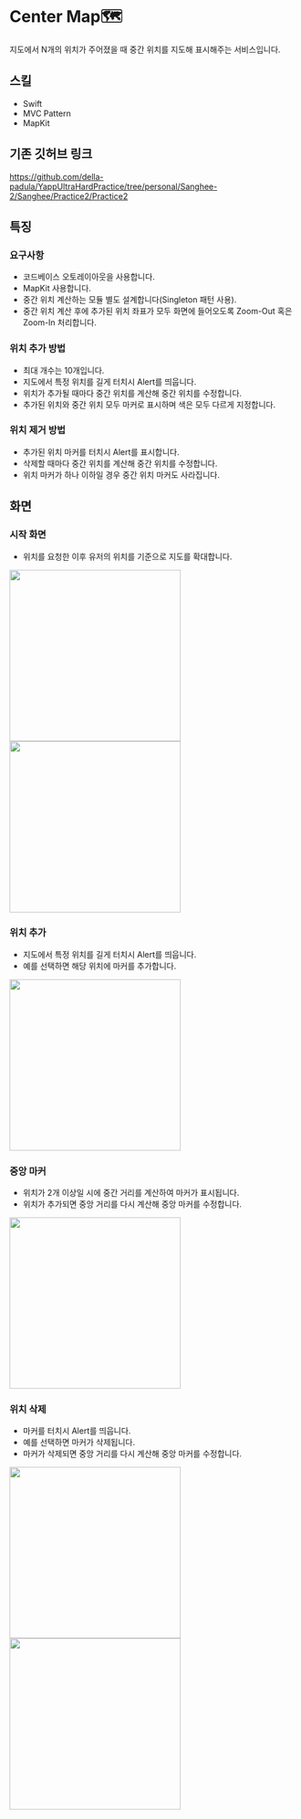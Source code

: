 # Center Map🗺️
지도에서 N개의 위치가 주어졌을 때 중간 위치를 지도해 표시해주는 서비스입니다.

## 스킬

- Swift
- MVC Pattern
- MapKit

## 기존 깃허브 링크
https://github.com/della-padula/YappUltraHardPractice/tree/personal/Sanghee-2/Sanghee/Practice2/Practice2


## 특징

### 요구사항
- 코드베이스 오토레이아웃을 사용합니다.
- MapKit 사용합니다.
- 중간 위치 계산하는 모듈 별도 설계합니다(Singleton 패턴 사용).
- 중간 위치 계산 후에 추가된 위치 좌표가 모두 화면에 들어오도록 Zoom-Out 혹은 Zoom-In 처리합니다.

### 위치 추가 방법
- 최대 개수는 10개입니다.
- 지도에서 특정 위치를 길게 터치시 Alert를 띄웁니다.
- 위치가 추가될 때마다 중간 위치를 계산해 중간 위치를 수정합니다.
- 추가된 위치와 중간 위치 모두 마커로 표시하며 색은 모두 다르게 지정합니다.

### 위치 제거 방법
- 추가된 위치 마커를 터치시 Alert를 표시합니다.
- 삭제할 때마다 중간 위치를 계산해 중간 위치를 수정합니다.
- 위치 마커가 하나 이하일 경우 중간 위치 마커도 사라집니다.

## 화면

### 시작 화면
- 위치를 요청한 이후 유저의 위치를 기준으로 지도를 확대합니다.
<img src="https://user-images.githubusercontent.com/61302874/135650630-83e2b068-2612-4cce-8eb8-d7fa45b199ae.gif" width="300" align="left" >
<img src="https://user-images.githubusercontent.com/61302874/135650677-a8574ee1-c387-443f-ad2a-a61037ce2385.gif" width="300" >

### 위치 추가
- 지도에서 특정 위치를 길게 터치시 Alert를 띄웁니다.
- 예를 선택하면 해당 위치에 마커를 추가합니다.
<img src="https://user-images.githubusercontent.com/61302874/135650739-84d1511f-60bb-4586-b887-ce2e222af2e8.gif" width="300" >

### 중앙 마커
- 위치가 2개 이상일 시에 중간 거리를 계산하여 마커가 표시됩니다.
- 위치가 추가되면 중앙 거리를 다시 계산해 중앙 마커를 수정합니다.
<img src="https://user-images.githubusercontent.com/61302874/135650803-693e11f3-1af0-4e59-9d14-ed48f0751e4b.gif" width="300" >

### 위치 삭제
- 마커를 터치시 Alert를 띄웁니다.
- 예를 선택하면 마커가 삭제됩니다.
- 마커가 삭제되면 중앙 거리를 다시 계산해 중앙 마커를 수정합니다.
<img src="https://user-images.githubusercontent.com/61302874/135650870-93e5088a-eb18-4f06-a7f5-5f5312926030.gif" width="300" align="left" >
<img src="https://user-images.githubusercontent.com/61302874/135650922-49dd0281-7e00-4865-9c50-3b9b87ab69e8.gif" width="300" >
